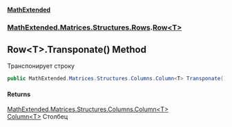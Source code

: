 #### [MathExtended](index.md 'index')
### [MathExtended.Matrices.Structures.Rows](MathExtended_Matrices_Structures_Rows.md 'MathExtended.Matrices.Structures.Rows').[Row&lt;T&gt;](MathExtended_Matrices_Structures_Rows_Row_T_.md 'MathExtended.Matrices.Structures.Rows.Row&lt;T&gt;')
## Row&lt;T&gt;.Transponate() Method
Транспонирует строку  
```csharp
public MathExtended.Matrices.Structures.Columns.Column<T> Transponate();
```
#### Returns
[MathExtended.Matrices.Structures.Columns.Column&lt;](MathExtended_Matrices_Structures_Columns_Column_T_.md 'MathExtended.Matrices.Structures.Columns.Column&lt;T&gt;')[T](MathExtended_Matrices_Structures_Rows_Row_T_.md#MathExtended_Matrices_Structures_Rows_Row_T__T 'MathExtended.Matrices.Structures.Rows.Row&lt;T&gt;.T')[&gt;](MathExtended_Matrices_Structures_Columns_Column_T_.md 'MathExtended.Matrices.Structures.Columns.Column&lt;T&gt;')  
[Column&lt;T&gt;](MathExtended_Matrices_Structures_Columns_Column_T_.md 'MathExtended.Matrices.Structures.Columns.Column&lt;T&gt;') Столбец
